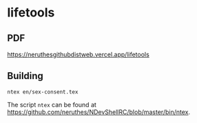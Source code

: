 # lifetools

## PDF

https://neruthesgithubdistweb.vercel.app/lifetools


## Building

```
ntex en/sex-consent.tex
```

The script `ntex` can be found at <https://github.com/neruthes/NDevShellRC/blob/master/bin/ntex>.
